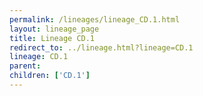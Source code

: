 ```yaml
---
permalink: /lineages/lineage_CD.1.html
layout: lineage_page
title: Lineage CD.1
redirect_to: ../lineage.html?lineage=CD.1
lineage: CD.1
parent: 
children: ['CD.1']
---
```


